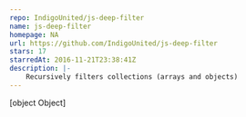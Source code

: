 ```yaml
---
repo: IndigoUnited/js-deep-filter
name: js-deep-filter
homepage: NA
url: https://github.com/IndigoUnited/js-deep-filter
stars: 17
starredAt: 2016-11-21T23:38:41Z
description: |-
    Recursively filters collections (arrays and objects)
---
```


[object Object]
